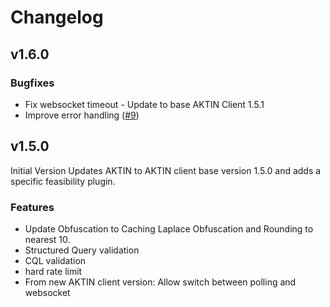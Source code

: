 # Changelog

## v1.6.0

### Bugfixes

* Fix websocket timeout - Update to base AKTIN Client 1.5.1 
* Improve error handling ([#9](https://github.com/medizininformatik-initiative/feasibility-aktin-plugin/pull/9))

## v1.5.0

Initial Version
Updates AKTIN to AKTIN client base version 1.5.0 and adds a specific feasibility plugin.

### Features

* Update Obfuscation to Caching Laplace Obfuscation and Rounding to nearest 10.
* Structured Query validation
* CQL validation
* hard rate limit
* From new AKTIN client version: Allow switch between polling and websocket